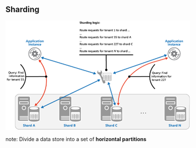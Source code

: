 ## Sharding

![Sharding](resources/images/sharding.png)

note:
Divide a data store into a set of __horizontal partitions__ 